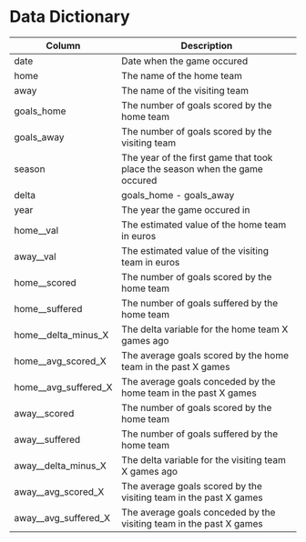 # Data Dictionary

|Column|Description|
|---|---|
|date|Date when the game occured|
|home|The name of the home team|
|away|The name of the visiting team|
|goals_home|The number of goals scored by the home team|
|goals_away|The number of goals scored by the visiting team|
|season|The year of the first game that took place the season when the game occured|
|delta|goals_home - goals_away|
|year|The year the game occured in|
|home__val|The estimated value of the home team in euros|
|away__val|The estimated value of the visiting team in euros|
|home__scored|The number of goals scored by the home team|
|home__suffered|The number of goals suffered by the home team|
|home__delta_minus_X|The delta variable for the home team X games ago|
|home__avg_scored_X|The average goals scored by the home team in the past X games|
|home__avg_suffered_X|The average goals conceded by the home team in the past X games|
|away__scored|The number of goals scored by the home team|
|away__suffered|The number of goals suffered by the home team|
|away__delta_minus_X|The delta variable for the visiting team X games ago|
|away__avg_scored_X|The average goals scored by the visiting team in the past X games|
|away__avg_suffered_X|The average goals conceded by the visiting team in the past X games|